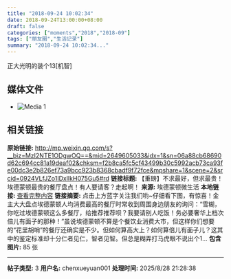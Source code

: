 ```yaml
---
title: "2018-09-24 10:02:34"
date: 2018-09-24T13:00:00+08:00
draft: false
categories: ["moments","2018","2018-09"]
tags: ["朋友圈","生活记录"]
summary: "2018-09-24 10:02:34..."
---
```


正大光明的装个13[机智]

## 媒体文件

- ![Media 1](/Moments/photos/2018-09-24/201809241002340.jpg)

## 相关链接

**原始链接:** http://mp.weixin.qq.com/s?__biz=MzI2NTE1ODgwOQ==&mid=2649605033&idx=1&sn=06a88cb68690d62c694cc81a19deaf02&chksm=f2b8ca5fc5cf43499b30c5992acb73ca93fe00dc3e2b826ef73a9bcc923b8368cbadf9f72fce&mpshare=1&scene=2&srcid=0924VLfJZo1IDxlIkH075Gu5#rd
**链接标题:** 【重磅】不求最好，但求最贵！埃德蒙顿最贵的餐厅盘点！有人要请客？走起啊！
**来源:** 埃德蒙顿微生活
**本地链接:** [查看完整内容](/link_content/2018/09/2018-09-24-3/link_content/)
**链接摘要:** 点击上方蓝字关注我们哟~仔细看下图，有惊喜！金主大大盘点埃德蒙顿人均消费最高的餐厅时常收到周围身边朋友的询问：“雪糊，你吃过埃德蒙顿这么多餐厅，给推荐推荐呗？我要请别人吃饭！务必要奢华上档次倍儿有面子的那种！”虽说埃德蒙顿不算是个餐饮业消费大市，但这样你们想要的“花里胡哨”的餐厅还确实是不少。但如何算高大上？如何算倍儿有面子儿？这其中的鉴定标准却十分仁者见仁，智者见智。但总是糊弄打马虎眼不说出个1...
**包含图片:** 85 张

---

**帖子类型:** 3
**用户名:** chenxueyuan001
**处理时间:** 2025/8/28 21:28:38